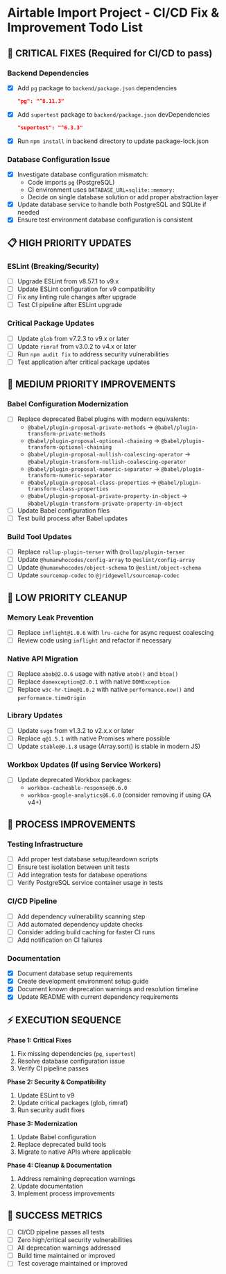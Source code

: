 # Airtable Import Project - CI/CD Fix & Improvement Todo List

## 🚨 CRITICAL FIXES (Required for CI/CD to pass)

### Backend Dependencies
- [x] Add `pg` package to `backend/package.json` dependencies
  ```json
  "pg": "^8.11.3"
  ```
- [x] Add `supertest` package to `backend/package.json` devDependencies
  ```json
  "supertest": "^6.3.3"
  ```
- [x] Run `npm install` in backend directory to update package-lock.json

### Database Configuration Issue
- [x] Investigate database configuration mismatch:
  - Code imports `pg` (PostgreSQL)
  - CI environment uses `DATABASE_URL=sqlite::memory:`
  - Decide on single database solution or add proper abstraction layer
- [x] Update database service to handle both PostgreSQL and SQLite if needed
- [x] Ensure test environment database configuration is consistent

## 📋 HIGH PRIORITY UPDATES

### ESLint (Breaking/Security)
- [ ] Upgrade ESLint from v8.57.1 to v9.x
- [ ] Update ESLint configuration for v9 compatibility
- [ ] Fix any linting rule changes after upgrade
- [ ] Test CI pipeline after ESLint upgrade

### Critical Package Updates
- [ ] Update `glob` from v7.2.3 to v9.x or later
- [ ] Update `rimraf` from v3.0.2 to v4.x or later
- [ ] Run `npm audit fix` to address security vulnerabilities
- [ ] Test application after critical package updates

## 🔧 MEDIUM PRIORITY IMPROVEMENTS

### Babel Configuration Modernization
- [ ] Replace deprecated Babel plugins with modern equivalents:
  - `@babel/plugin-proposal-private-methods` → `@babel/plugin-transform-private-methods`
  - `@babel/plugin-proposal-optional-chaining` → `@babel/plugin-transform-optional-chaining`
  - `@babel/plugin-proposal-nullish-coalescing-operator` → `@babel/plugin-transform-nullish-coalescing-operator`
  - `@babel/plugin-proposal-numeric-separator` → `@babel/plugin-transform-numeric-separator`
  - `@babel/plugin-proposal-class-properties` → `@babel/plugin-transform-class-properties`
  - `@babel/plugin-proposal-private-property-in-object` → `@babel/plugin-transform-private-property-in-object`
- [ ] Update Babel configuration files
- [ ] Test build process after Babel updates

### Build Tool Updates
- [ ] Replace `rollup-plugin-terser` with `@rollup/plugin-terser`
- [ ] Update `@humanwhocodes/config-array` to `@eslint/config-array`
- [ ] Update `@humanwhocodes/object-schema` to `@eslint/object-schema`
- [ ] Update `sourcemap-codec` to `@jridgewell/sourcemap-codec`

## 🧹 LOW PRIORITY CLEANUP

### Memory Leak Prevention
- [ ] Replace `inflight@1.0.6` with `lru-cache` for async request coalescing
- [ ] Review code using `inflight` and refactor if necessary

### Native API Migration
- [ ] Replace `abab@2.0.6` usage with native `atob()` and `btoa()`
- [ ] Replace `domexception@2.0.1` with native `DOMException`
- [ ] Replace `w3c-hr-time@1.0.2` with native `performance.now()` and `performance.timeOrigin`

### Library Updates
- [ ] Update `svgo` from v1.3.2 to v2.x.x or later
- [ ] Replace `q@1.5.1` with native Promises where possible
- [ ] Update `stable@0.1.8` usage (Array.sort() is stable in modern JS)

### Workbox Updates (if using Service Workers)
- [ ] Update deprecated Workbox packages:
  - `workbox-cacheable-response@6.6.0`
  - `workbox-google-analytics@6.6.0` (consider removing if using GA v4+)

## 📝 PROCESS IMPROVEMENTS

### Testing Infrastructure
- [ ] Add proper test database setup/teardown scripts
- [ ] Ensure test isolation between unit tests
- [ ] Add integration tests for database operations
- [ ] Verify PostgreSQL service container usage in tests

### CI/CD Pipeline
- [ ] Add dependency vulnerability scanning step
- [ ] Add automated dependency update checks
- [ ] Consider adding build caching for faster CI runs
- [ ] Add notification on CI failures

### Documentation
- [x] Document database setup requirements
- [x] Create development environment setup guide
- [x] Document known deprecation warnings and resolution timeline
- [x] Update README with current dependency requirements

## ⚡ EXECUTION SEQUENCE

**Phase 1: Critical Fixes**
1. Fix missing dependencies (`pg`, `supertest`)
2. Resolve database configuration issue
3. Verify CI pipeline passes

**Phase 2: Security & Compatibility**
1. Update ESLint to v9
2. Update critical packages (glob, rimraf)
3. Run security audit fixes

**Phase 3: Modernization**
1. Update Babel configuration
2. Replace deprecated build tools
3. Migrate to native APIs where applicable

**Phase 4: Cleanup & Documentation**
1. Address remaining deprecation warnings
2. Update documentation
3. Implement process improvements

## 🎯 SUCCESS METRICS

- [ ] CI/CD pipeline passes all tests
- [ ] Zero high/critical security vulnerabilities
- [ ] All deprecation warnings addressed
- [ ] Build time maintained or improved
- [ ] Test coverage maintained or improved